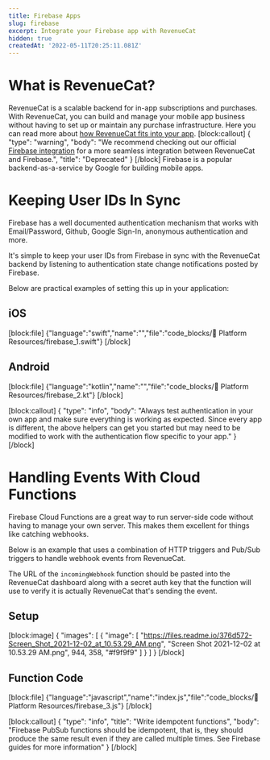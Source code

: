 ```yaml
---
title: Firebase Apps
slug: firebase
excerpt: Integrate your Firebase app with RevenueCat
hidden: true
createdAt: '2022-05-11T20:25:11.081Z'
---
```

# What is RevenueCat?

RevenueCat is a scalable backend for in-app subscriptions and purchases. With RevenueCat, you can build and manage your mobile app business without having to set up or maintain any purchase infrastructure. Here you can read more about [how RevenueCat fits into your app](https://www.revenuecat.com/blog/where-does-revenuecat-fit-in-your-app).
[block:callout]
{
  "type": "warning",
  "body": "We recommend checking out our official [Firebase integration](doc:firebase-integration) for a more seamless integration between RevenueCat and Firebase.",
  "title": "Deprecated"
}
[/block]
Firebase is a popular backend-as-a-service by Google for building mobile apps.

# Keeping User IDs In Sync

Firebase has a well documented authentication mechanism that works with Email/Password, Github, Google Sign-In, anonymous authentication and more. 

It's simple to keep your user IDs from Firebase in sync with the RevenueCat backend by listening to authentication state change notifications posted by Firebase.

Below are practical examples of setting this up in your application:

## iOS
[block:file]
{"language":"swift","name":"","file":"code_blocks/📙 Platform Resources/firebase_1.swift"}
[/block]

## Android
[block:file]
{"language":"kotlin","name":"","file":"code_blocks/📙 Platform Resources/firebase_2.kt"}
[/block]


[block:callout]
{
  "type": "info",
  "body": "Always test authentication in your own app and make sure everything is working as expected. Since every app is different, the above helpers can get you started but may need to be modified to work with the authentication flow specific to your app."
}
[/block]
# Handling Events With Cloud Functions

Firebase Cloud Functions are a great way to run server-side code without having to manage your own server. This makes them excellent for things like catching webhooks.

Below is an example that uses a combination of HTTP triggers and Pub/Sub triggers to handle webhook events from RevenueCat.

The URL of the `incomingWebhook` function should be pasted into the RevenueCat dashboard along with a secret auth key that the function will use to verify it is actually RevenueCat that's sending the event.

## Setup
[block:image]
{
  "images": [
    {
      "image": [
        "https://files.readme.io/376d572-Screen_Shot_2021-12-02_at_10.53.29_AM.png",
        "Screen Shot 2021-12-02 at 10.53.29 AM.png",
        944,
        358,
        "#f9f9f9"
      ]
    }
  ]
}
[/block]
## Function Code
[block:file]
{"language":"javascript","name":"index.js","file":"code_blocks/📙 Platform Resources/firebase_3.js"}
[/block]


[block:callout]
{
  "type": "info",
  "title": "Write idempotent functions",
  "body": "Firebase PubSub functions should be idempotent, that is, they should produce the same result even if they are called multiple times. See Firebase guides for more information"
}
[/block]